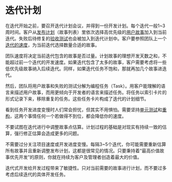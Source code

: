 # 迭代计划

在迭代开始之前，要召开迭代计划会议，并得到一份开发计划。每个迭代一般1~3周时间。客户从[发布计划](release-plan.md)（故事列表）里依次选择高优先级的[用户故事](user-story.md)加入到当前迭代。失败后待修复的[验收测试](acceptance-test.md)也会被加入到迭代计划中。客户要参照团队上一个[迭代的速度](velocity.md)，为当前迭代选择数量合适的故事。

团队速度将决定当前迭代包含的故事是否过量。计划故事的理想开发天数之和，不能超过前一个迭代的开发速度。如果迭代包含了太多的故事，客户需要考虑将一些低优先级故事纳入后续迭代。同样，如果迭代任务不饱和，那就再加几个故事进迭代。

然后，团队将用户故事和失败的测试分解为编程任务（Task）。用客户能理解的语言来描述用户故事，而用更倾向于开发者的语言来描述任务。将任务以索引卡片的形式记录下来，移除重复的任务。这些任务卡片构成了迭代的计划细节。

看到任务开发进度变慢时人们常会担忧，但其实不用惧怕。需要坚持[单元测试](unit-test.md)和[重构](refactoring.md)，这两个事情任何一个若做得不到位，都会降低你的速度。

不要试图在迭代进行中调整故事点估算。计划过程的基础是对现实有持续一致的估算，强行修正估算会造成更多的问题。

不需要过分关注项目速度或开发进度变慢。每隔3~5个迭代，你可能需要重新估算所有故事并且重新调整发布计划，这都是很常见的情况。只要秉持着“最高价值故事优先开发”的原则，你就在持续为客户及管理者创造着最大的价值。

迭代式开发给开发过程带来了敏捷性。只对当前需要的故事进行计划，而不要过多考虑后续迭代的具体开发任务。
